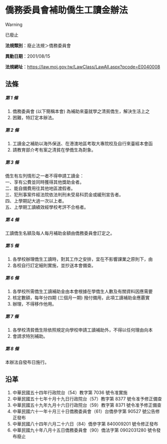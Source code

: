 # 僑務委員會補助僑生工讀金辦法


> [!WARNING]
> 已廢止


**法規類別**：廢止法規＞僑務委員會

**異動日期**：2001/08/15  

**法規網址**：https://law.moj.gov.tw/LawClass/LawAll.aspx?pcode=E0040008



## 法條
##### 第 1 條
1. 僑務委員會 (以下簡稱本會) 為補助來臺就學之清貧僑生，解決生活上之
1. 困難，特訂定本辦法。

##### 第 2 條
1. 工讀金之補助以海外保送、在港澳地區考取大專院校及自行來臺經本會函
1. 請教育部介考有案之清貧在學僑生為對象。

##### 第 3 條
僑生有左列情形之一者不得申請工讀金：  
一、享有公費並同時獲得其他獎助金者。  
二、能自備費用往其他地區渡假者。  
三、犯刑事案件經法院依法判刑未受易科罰金或緩刑宣告者。  
四、上學期記大過一次以上者。  
五、上學期工讀績效經學校考評不合格者。

##### 第 4 條
工讀僑生名額及每人每月補助金額由僑務委員會訂定之。

##### 第 5 條
1. 各學校辦理僑生工讀時，對其工作之安排，宜在不影響課業之原則下，由
1. 各校自行訂定細則實施，並抄送本會備查。

##### 第 6 條
1. 各學校所需僑生工讀補助金由本會根據在學僑生人數及有關資料因應需要
1. 核定數額，每年分四期 (三個月一期) 撥付備用，此項工讀補助金應覈實
1. 辦理，不得移作他用。

##### 第 7 條
1. 各學校清貧僑生除依照規定向學校申請工讀補助外，不得以任何理由向本
1. 會請求特別補助。

##### 第 8 條
本辦法自發布日施行。

## 沿革
1. 中華民國五十四年行政院台（54）教字第 7036 號令准實施
1. 中華民國五十七年十月十九日行政院台（57）教字第 8377 號令准予修正備查
1. 中華民國五十九年九月十六日行政院台（59）教字第 8371 號令准予修正備查
1. 中華民國六十一年十月三十日僑務委員會（61）台僑參字第 90527  號公告修正發布
1. 中華民國八十四年六月二十六日（84）僑參字第 840009201  號令修正發布
1. 中華民國九十年八月十五日僑務委員會（90）僑法字第 0902031280 號令發布廢止
